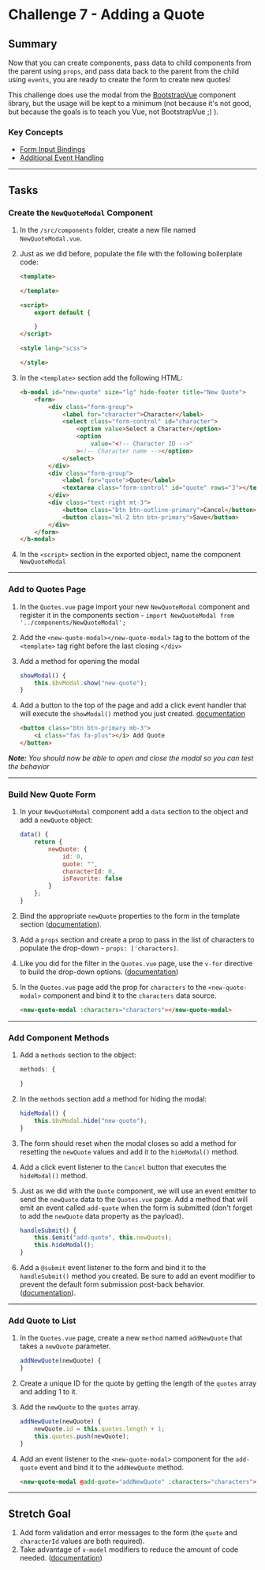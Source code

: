 # Challenge 7 - Adding a Quote

## Summary

Now that you can create components, pass data to child components from the parent using `props`, and pass data back to the parent from the child using `events`, you are ready to create the form to create new quotes!

This challenge does use the modal from the [BootstrapVue](https://bootstrap-vue.js.org/) component library, but the usage will be kept to a minimum (not because it's not good, but because the goals is to teach you Vue, not BootstrapVue ;) ).

### Key Concepts

- [Form Input Bindings](https://vuejs.org/v2/guide/forms.html)
- [Additional Event Handling](https://vuejs.org/v2/guide/events.html)

---

## Tasks

### Create the `NewQuoteModal` Component

1. In the `/src/components` folder, create a new file named `NewQuoteModal.vue`.
2. Just as we did before, populate the file with the following boilerplate code:

    ```html
    <template>

    </template>

    <script>
        export default {

        }
    </script>

    <style lang="scss">

    </style>
    ```

3. In the `<template>` section add the following HTML:

    ```html
    <b-modal id="new-quote" size="lg" hide-footer title="New Quote">
        <form>
            <div class="form-group">
                <label for="character">Character</label>
                <select class="form-control" id="character">
                    <option value>Select a Character</option>
                    <option
                        value="<!-- Character ID -->"
                    ><!-- Character name --></option>
                </select>
            </div>
            <div class="form-group">
                <label for="quote">Quote</label>
                <textarea class="form-control" id="quote" rows="3"></textarea>
            </div>
            <div class="text-right mt-3">
                <button class="btn btn-outline-primary">Cancel</button>
                <button class="ml-2 btn btn-primary">Save</button>
            </div>
        </form>
    </b-modal>
    ```

4. In the `<script>` section in the exported object, name the component `NewQuoteModal`

---

### Add to Quotes Page

1. In the `Quotes.vue` page import your new `NewQuoteModal` component and register it in the components section - `import NewQuoteModal from '../components/NewQuoteModal';`
2. Add the `<new-quote-modal></new-quote-modal>` tag to the bottom of the `<template>` tag right before the last closing `</div>`
3. Add a method for opening the modal

    ```js
    showModal() {
        this.$bvModal.show("new-quote");
    }
    ```

4. Add a button to the top of the page and add a click event handler that will execute the `showModal()` method you just created. [documentation](https://vuejs.org/v2/guide/events.html)

    ```html
    <button class="btn btn-primary mb-3">
        <i class="fas fa-plus"></i> Add Quote
    </button>
    ```

_**Note:** You should now be able to open and close the modal so you can test the behavior_

---

### Build New Quote Form

1. In your `NewQuoteModal` component add a `data` section to the object and add a `newQuote` object:

    ```js
    data() {
        return {
            newQuote: {
                id: 0,
                quote: "",
                characterId: 0,
                isFavorite: false
            }
        };
    }
    ```

2. Bind the appropriate `newQuote` properties to the form in the template section ([documentation](https://vuejs.org/v2/guide/forms.html)).
3. Add a `props` section and create a prop to pass in the list of characters to populate the drop-down - `props: ['characters]`.
4. Like you did for the filter in the `Quotes.vue` page, use the `v-for` directive to build the drop-down options. ([documentation](https://vuejs.org/v2/guide/forms.html#Select))
5. In the `Quotes.vue` page add the prop for `characters` to the `<new-quote-modal>` component and bind it to the `characters` data source.

    ```html
    <new-quote-modal :characters="characters"></new-quote-modal>
    ```

---

### Add Component Methods

1. Add a `methods` section to the object:

    ```js
    methods: {

    }
    ```

2. In the `methods` section add a method for hiding the modal:

    ```js
    hideModal() {
        this.$bvModal.hide("new-quote");
    }
    ```

3. The form should reset when the modal closes so add a method for resetting the `newQuote` values and add it to the `hideModal()` method.
4. Add a click event listener to the `Cancel` button that executes the `hideModal()` method.
5. Just as we did with the `Quote` component, we will use an event emitter to send the `newQuote` data to the `Quotes.vue` page. Add a method that will emit an event called `add-quote` when the form is submitted (don't forget to add the `newQuote` data property as the payload).

    ```js
    handleSubmit() {
        this.$emit("add-quote", this.newQuote);
        this.hideModal();
    }
    ```

6. Add a `@submit` event listener to the form and bind it to the `handleSubmit()` method you created. Be sure to add an event modifier to prevent the default form submission post-back behavior. ([documentation](https://vuejs.org/v2/guide/events.html#Event-Modifiers)).

---

### Add Quote to List

1. In the `Quotes.vue` page, create a new `method` named `addNewQuote` that takes a `newQuote` parameter.

    ```js
    addNewQuote(newQuote) {
    }
    ```

2. Create a unique ID for the quote by getting the length of the `quotes` array and adding 1 to it.
3. Add the `newQuote` to the `quotes` array.

    ```js
    addNewQuote(newQuote) {
        newQuote.id = this.quotes.length + 1;
        this.quotes.push(newQuote);
    }
    ```

4. Add an event listener to the `<new-quote-modal>` component for the `add-quote` event and bind it to the `addNewQuote` method.

    ```html
    <new-quote-modal @add-quote="addNewQuote" :characters="characters"></new-quote-modal>
    ```

---

## Stretch Goal

1. Add form validation and error messages to the form (the `quote` and `characterId` values are both required).
2. Take advantage of `v-model` modifiers to reduce the amount of code needed. ([documentation](https://vuejs.org/v2/guide/forms.html#Modifiers))
